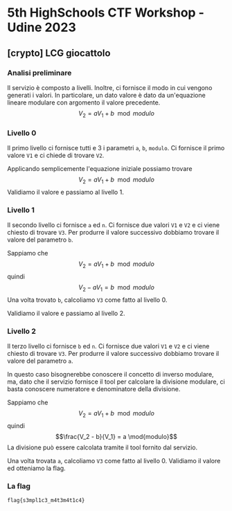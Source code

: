 # 5th HighSchools CTF Workshop - Udine 2023

## [crypto] LCG giocattolo

### Analisi preliminare

Il servizio è composto a livelli. Inoltre, ci fornisce il modo in cui vengono generati i valori.
In particolare, un dato valore è dato da un'equazione lineare modulare con argomento il valore precedente.
$$V_2 = aV_1 + b \mod{modulo}$$

### Livello 0

Il primo livello ci fornisce tutti e 3 i parametri `a`, `b`, `modulo`.
Ci fornisce il primo valore `V1` e ci chiede di trovare `V2`.

Applicando semplicemente l'equazione iniziale possiamo trovare $$V_2 = aV_1 + b \mod{modulo}$$
Validiamo il valore e passiamo al livello 1.

### Livello 1

Il secondo livello ci fornisce `a` ed `n`.
Ci fornisce due valori `V1` e `V2` e ci viene chiesto di trovare `V3`.
Per produrre il valore successivo dobbiamo trovare il valore del parametro `b`.

Sappiamo che $$V_2 = aV_1 + b \mod{modulo}$$ quindi $$V_2 - aV_1 = b \mod{modulo}$$
Una volta trovato `b`, calcoliamo `V3` come fatto al livello 0.

Validiamo il valore e passiamo al livello 2.

### Livello 2

Il terzo livello ci fornisce `b` ed `n`.
Ci fornisce due valori `V1` e `V2` e ci viene chiesto di trovare `V3`.
Per produrre il valore successivo dobbiamo trovare il valore del parametro `a`.

In questo caso bisognerebbe conoscere il concetto di inverso modulare, ma, dato che il servizio fornisce il tool per calcolare la divisione modulare, ci basta conoscere numeratore e denominatore della divisione.

Sappiamo che $$V_2 = aV_1 + b \mod{modulo}$$ quindi $$\frac{V_2 - b}{V_1} = a \mod{modulo}$$
La divisione può essere calcolata tramite il tool fornito dal servizio.

Una volta trovata `a`, calcoliamo `V3` come fatto al livello 0.
Validiamo il valore ed otteniamo la flag.

### La flag

`flag{s3mpl1c3_m4t3m4t1c4}`
